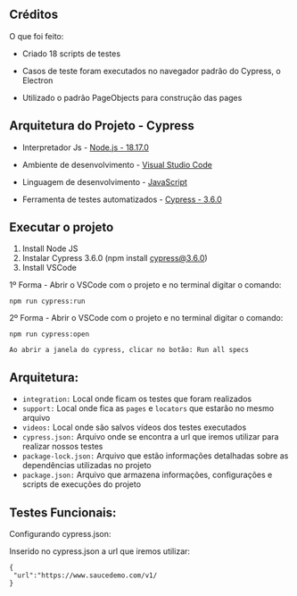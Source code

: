 ## Créditos

O que foi feito:

- Criado 18 scripts de testes

- Casos de teste foram executados no navegador padrão do Cypress, o Electron

- Utilizado o padrão PageObjects para construção das pages

## Arquitetura do Projeto - Cypress

- Interpretador Js - [Node.js - 18.17.0](https://nodejs.org/en/download)

- Ambiente de desenvolvimento - [Visual Studio Code](https://code.visualstudio.com)

- Linguagem de desenvolvimento - [JavaScript](https://www.javascript.com)

- Ferramenta de testes automatizados - [Cypress - 3.6.0](http://cypress.io)

## Executar o projeto

 1. Install Node JS
 2. Instalar Cypress 3.6.0 (npm install cypress@3.6.0)
 3. Install VSCode

1º Forma - Abrir o VSCode com o projeto e no terminal digitar o comando:

    npm run cypress:run

2º Forma - Abrir o VSCode com o projeto e no terminal digitar o comando:

    npm run cypress:open
    
    Ao abrir a janela do cypress, clicar no botão: Run all specs
    
## Arquitetura:

-  `integration:` Local onde ficam os testes que foram realizados
-  `support:` Local onde fica as  `pages`  e `locators` que estarão no mesmo arquivo
-  `videos:` Local onde são salvos vídeos dos testes executados
-  `cypress.json:` Arquivo onde se encontra a url que iremos utilizar para realizar nossos testes
-  `package-lock.json:` Arquivo que estão informações detalhadas sobre as dependências utilizadas no projeto
-  `package.json:` Arquivo que armazena informações, configurações e scripts de execuções do projeto
  
## Testes Funcionais:
Configurando cypress.json:

Inserido no cypress.json a url que iremos utilizar:

    {
     "url":"https://www.saucedemo.com/v1/
    }